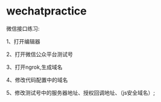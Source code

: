 # wechatpractice
微信接口练习:

1、打开编辑器

2、打开微信公众平台测试号

3、打开ngrok,生成域名

4、修改代码配置中的域名

5、修改测试号中的服务器地址、授权回调地址、（js安全域名）;
